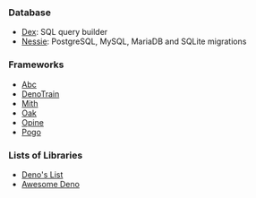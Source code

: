 ### Database
- [Dex](https://github.com/denjucks/dex): SQL query builder
- [Nessie](https://github.com/halvardssm/deno-nessie): PostgreSQL, MySQL, MariaDB and SQLite migrations

### Frameworks
- [Abc](https://github.com/zhmushan/abc)
- [DenoTrain](https://github.com/Caesar2011/denotrain)
- [Mith](https://github.com/JWebCoder/mith)
- [Oak](https://github.com/oakserver/oak)
- [Opine](https://github.com/asos-craigmorten/opine)
- [Pogo](https://github.com/sholladay/pogo)

### Lists of Libraries
- [Deno's List](https://deno.land/x)
- [Awesome Deno](https://github.com/denolib/awesome-deno)
